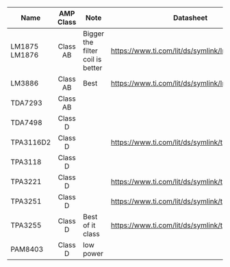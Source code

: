 
| Name             | AMP Class | Note                             | Datasheet                                       |
| ---------------- | :-------: | -------------------------------- | ----------------------------------------------- |
| LM1875<br>LM1876 | Class AB  | Bigger the filter coil is better | https://www.ti.com/lit/ds/symlink/lm1875.pdf    |
| LM3886           | Class AB  | Best                             | https://www.ti.com/lit/ds/symlink/lm3886.pdf    |
| TDA7293          | Class AB  |                                  |                                                 |
| TDA7498          |  Class D  |                                  |                                                 |
| TPA3116D2        |  Class D  |                                  | https://www.ti.com/lit/ds/symlink/tpa3116d2.pdf |
| TPA3118          |  Class D  |                                  |                                                 |
| TPA3221          |  Class D  |                                  | https://www.ti.com/lit/ds/symlink/tpa3221.pdf   |
| TPA3251          |  Class D  |                                  | https://www.ti.com/lit/ds/symlink/tpa3251.pdf   |
| TPA3255          |  Class D  | Best of it class                 | https://www.ti.com/lit/ds/symlink/tpa3255.pdf   |
| PAM8403          |  Class D  | low power                        |                                                 |
